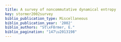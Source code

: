 ```yaml
---
title: A survey of noncommutative dynamical entropy
key: stormer2002survey
biblio_publication_type: Miscellaneous
biblio_publication_year: '2002'
biblio_authors: "St\xF8rmer, E."
biblio_pagination: "147\u2013198"
---
```

